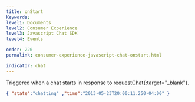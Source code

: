 ```yaml
---
title: onStart
Keywords:
level1: Documents
level2: Consumer Experience
level3: Javascript Chat SDK
level4: Events

order: 220
permalink: consumer-experience-javascript-chat-onstart.html

indicator: chat
---
```


Triggered when a chat starts in response to [requestChat](consumer-experience-javascript-chat-startchatrequestchat.html){:target="_blank"}.

```json
{ "state":"chatting" ,"time":"2013-05-23T20:00:11.250-04:00" }
```
